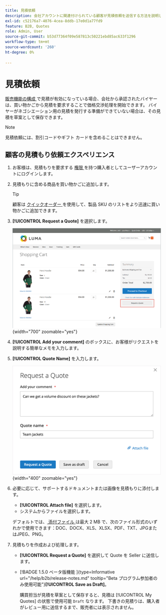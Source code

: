 ```yaml
---
title: 見積依頼
description: 会社アカウントに関連付けられている顧客が見積依頼を送信する方法を説明します。
exl-id: c52176a7-4076-4cea-8ddb-17e0d1a77fd9
feature: B2B, Quotes
role: Admin, User
source-git-commit: b53d77364f09e587813c50221ebd85ac633f1296
workflow-type: tm+mt
source-wordcount: '260'
ht-degree: 0%

---
```


# 見積依頼

[ 販売機能の構成 ](configure-quotes.md) で見積が有効になっている場合、会社から承認されたバイヤーは、買い物かごから見積を要求することで価格交渉処理を開始できます。 バイヤーがネゴシエーション用の見積を発行する準備ができていない場合は、その見積を草案として保存できます。

>[!NOTE]
>
>見積依頼には、割引コードやギフト カードを含めることはできません。

## 顧客の見積もり依頼エクスペリエンス

1. お客様は、見積もりを要求する [ 権限 ](account-company-roles-permissions.md) を持つ購入者としてユーザーアカウントにログインします。

1. 見積もりに含める商品を買い物かごに追加します。

   >[!TIP]
   > 
   >顧客は [ クイックオーダー ](quick-order.md) を使用して、製品 SKU のリストをより迅速に買い物かごに追加できます。

1. **[!UICONTROL Request a Quote]** を選択します。

   ![ 買い物かごからの見積りの依頼 ](./assets/quote-request-from-cart.png){width="700" zoomable="yes"}

1. **[!UICONTROL Add your comment]** のボックスに、お客様がリクエストを説明する簡単なメモを入力します。

1. **[!UICONTROL Quote Name]** を入力します。

   ![ 見積書のコメントと名前の入力 ](./assets/quote-request-from-cart-name-comments.png){width="400" zoomable="yes"}

1. 必要に応じて、サポートするドキュメントまたは画像を見積もりに添付します。

   - **[!UICONTROL Attach file]** を選択します。
   - システムからファイルを選択します。

   デフォルトでは、[ 添付ファイル ](configure-quotes.md) は最大 2 MB で、次のファイル形式のいずれかで使用できます：DOC、DOCX、XLS、XLSX、PDF、TXT、JPGまたはJPEG、PNG。

1. 見積もりを作成および処理します。

   - **[!UICONTROL Request a Quote]** を選択して Quote を Seller に送信します。
   - [!BADGE 1.5.0 ベータ版機能 ]{type=Informative url="/help/b2b/release-notes.md" tooltip="Beta プログラム参加者のみ使用可能"}**[!UICONTROL Save as Draft]**。

     購買担当が見積を草案として保存すると、見積は [!UICONTROL My Quotes] の状態で使用可能 `Draft` なります。 下書きの見積りは、購入者がレビュー用に送信するまで、販売者には表示されません。
